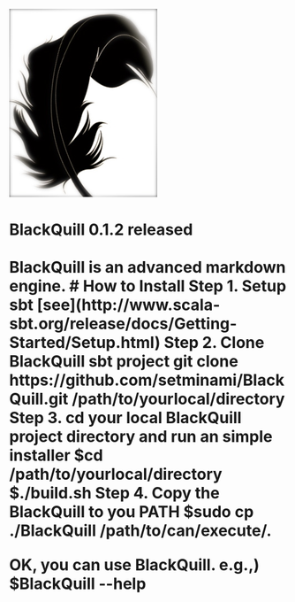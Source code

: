 ![BlackQuill](./BlackQuill.png)
<h1>BlackQuill 0.1.2 released</h>
<br />
<br />
BlackQuill is an advanced markdown engine.
# How to Install
Step 1. Setup sbt [see](http://www.scala-sbt.org/release/docs/Getting-Started/Setup.html)
Step 2. Clone BlackQuill sbt project
    git clone https://github.com/setminami/BlackQuill.git /path/to/yourlocal/directory
Step 3. cd your local BlackQuill project directory and run an simple installer
    $cd /path/to/yourlocal/directory
    $./build.sh
Step 4. Copy the BlackQuill to you PATH
    $sudo cp ./BlackQuill /path/to/can/execute/.

OK, you can use BlackQuill.
e.g.,)
    $BlackQuill --help